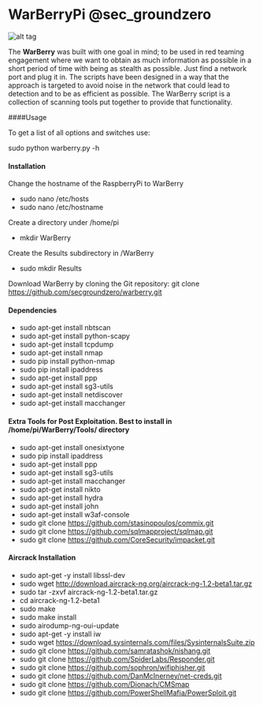 # WarBerryPi @sec_groundzero


![alt tag](https://github.com/secgroundzero/warberry/blob/master/Warberry_Logo_Transparent.png)


The **WarBerry** was built with one goal in mind; to be used in red teaming engagement where we want to obtain as much information 
as possible in a short period of time with being as stealth as possible. 
Just find a network port and plug it in. The scripts have been designed in a way that the approach is targeted to avoid noise 
in the network that could lead to detection and to be as efficient as possible. 
The WarBerry script is a collection of scanning tools put together to provide that functionality.


####Usage

To get a list of all options and switches use:

sudo python warberry.py -h



#### Installation

Change the hostname of the RaspberryPi to WarBerry
- sudo nano /etc/hosts
- sudo nano /etc/hostname

Create a directory under /home/pi
- mkdir WarBerry

Create the Results subdirectory in /WarBerry
- sudo mkdir Results
 
Download WarBerry by cloning the Git repository:
    git clone https://github.com/secgroundzero/warberry.git


#### Dependencies

- sudo apt-get install nbtscan 
- sudo apt-get install python-scapy 
- sudo apt-get install tcpdump 
- sudo apt-get install nmap 
- sudo pip install python-nmap 
- sudo pip install ipaddress 
- sudo apt-get install ppp 
- sudo apt-get install sg3-utils 
- sudo apt-get install netdiscover 
- sudo apt-get install macchanger 

#### Extra Tools for Post Exploitation. Best to install in /home/pi/WarBerry/Tools/ directory

- sudo apt-get install onesixtyone
- sudo pip install ipaddress
- sudo apt-get install ppp
- sudo apt-get install sg3-utils
- sudo apt-get install macchanger
- sudo apt-get install nikto
- sudo apt-get install hydra
- sudo apt-get install john
- sudo apt-get install w3af-console
- sudo git clone https://github.com/stasinopoulos/commix.git 
- sudo git clone https://github.com/sqlmapproject/sqlmap.git 
- sudo git clone https://github.com/CoreSecurity/impacket.git

#### Aircrack Installation
- sudo apt-get -y install libssl-dev 
- sudo wget http://download.aircrack-ng.org/aircrack-ng-1.2-beta1.tar.gz 
- sudo tar -zxvf aircrack-ng-1.2-beta1.tar.gz 
- cd aircrack-ng-1.2-beta1 
- sudo make 
- sudo make install 
- sudo airodump-ng-oui-update 
- sudo apt-get -y install iw 
- sudo wget https://download.sysinternals.com/files/SysinternalsSuite.zip 
- sudo git clone https://github.com/samratashok/nishang.git 
- sudo git clone https://github.com/SpiderLabs/Responder.git 
- sudo git clone https://github.com/sophron/wifiphisher.git 
- sudo git clone https://github.com/DanMcInerney/net-creds.git 
- sudo git clone https://github.com/Dionach/CMSmap 
- sudo git clone https://github.com/PowerShellMafia/PowerSploit.git
